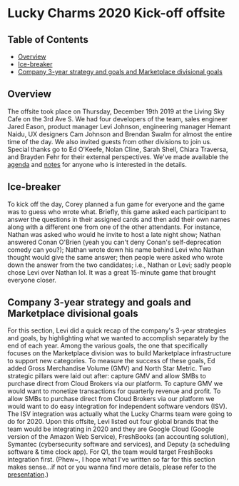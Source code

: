 # Lucky Charms 2020 Kick-off offsite

## Table of Contents
* [Overview](#overview)
* [Ice-breaker](#ice-breaker)
* [Company 3-year strategy and goals and Marketplace divisional goals](#company-3-year-strategy-and-goals-and-marketplace-divisional-goals)

## Overview
The offsite took place on Thursday, December 19th 2019 at the Living Sky Cafe on the 3rd Ave S.
We had four developers of the team, sales engineer Jared Eason, product manager Levi Johnson,
engineering manager Hemant Naidu, UX designers Cam Johnson and Brendan Swalm for almost the entire time of the day.
We also invited guests from other divisions to join us. Special thanks go to Ed O'Keefe, Nolan Cline, Sarah Shell,
Chiara Traversa, and Brayden Fehr for their external perspectives.
We've made available the [agenda](https://docs.google.com/document/d/1rA8XXQsur9CP0pRIyyVudcRAeVJIcheSFOXiAtG-DAI/edit)
and [notes](https://docs.google.com/document/d/194ooCx13y4LL-bi_6yXcnw-oZ11NWrwBLiQqj5_Y3GU/edit#heading=h.52rkah2hanpn)
for anyone who is interested in the details.

## Ice-breaker
To kick off the day, Corey planned a fun game for everyone and the game was to guess who wrote what.
Briefly, this game asked each participant to answer the questions in their assigned cards and then add
their own names along with a different one from one of the other attendants. For instance, Nathan was asked who
would he invite to host a late night show; Nathan answered Conan O'Brien (yeah you can't deny Conan's self-deprecation comedy
can you?); Nathan wrote down his name behind Levi who Nathan thought would give the same answer; then people were asked
who wrote down the answer from the two candidates; i.e., Nathan or Levi; sadly people chose Levi over Nathan lol.
It was a great 15-minute game that brought everyone closer.

## Company 3-year strategy and goals and Marketplace divisional goals
For this section, Levi did a quick recap of the company's 3-year strategies and goals, by highlighting what we wanted to accomplish
separately by the end of each year. Among the various goals, the one that specifically focuses on the Marketplace division
was to build Marketplace infrastructure to support new categories. To measure the success of these goals, Ed added
Gross Merchandise Volume (GMV) and North Star Metric. Two strategic pillars were laid out after: capture GMV and
allow SMBs to purchase direct from Cloud Brokers via our platform.
To capture GMV we would want to monetize transactions for quarterly revenue and profit.
To allow SMBs to purchase direct from Cloud Brokers via our platform we would want to do easy integration for independent software vendors (ISV).
The ISV integration was actually what the Lucky Charms team were going to do for 2020. Upon this offsite, Levi listed out four global brands that
the team would be integrating in 2020 and they are Google Cloud (Google version of the Amazon Web Service), FreshBooks (an accounting solution),
Symantec (cybersecurity software and services), and Deputy (a scheduling software & time clock app). For Q1, the team
would target FreshBooks integration first.
(Phew~, I hope what I've written so far for this section makes sense...if not or you wanna find more details,
please refer to the [presentation](https://docs.google.com/presentation/d/13HEVyUkJl_VOy2dvRZn60fX1yila8BIn3Gz5tEn63v4/edit#slide=id.g7ba249d95d_0_1).)

## 
